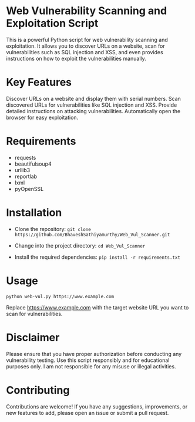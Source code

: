 # Web Vulnerability Scanning and Exploitation Script

This is a powerful Python script for web vulnerability scanning and exploitation. It allows you to discover URLs on a website, scan for vulnerabilities such as SQL injection and XSS, and even provides instructions on how to exploit the vulnerabilities manually.

# Key Features
Discover URLs on a website and display them with serial numbers.
Scan discovered URLs for vulnerabilities like SQL injection and XSS.
Provide detailed instructions on attacking vulnerabilities.
Automatically open the browser for easy exploitation.

# Requirements
- requests
- beautifulsoup4
- urllib3
- reportlab
- lxml
- pyOpenSSL

# Installation
- Clone the repository:
`git clone https://github.com/BhaveshSathiyamurthy/Web_Vul_Scanner.git`

- Change into the project directory:
`cd Web_Vul_Scanner`

- Install the required dependencies:
`pip install -r requirements.txt`

# Usage
`python web-vul.py https://www.example.com`

Replace https://www.example.com with the target website URL you want to scan for vulnerabilities.

# Disclaimer
Please ensure that you have proper authorization before conducting any vulnerability testing. Use this script responsibly and for educational purposes only. I am not responsible for any misuse or illegal activities.

# Contributing
Contributions are welcome! If you have any suggestions, improvements, or new features to add, please open an issue or submit a pull request.
